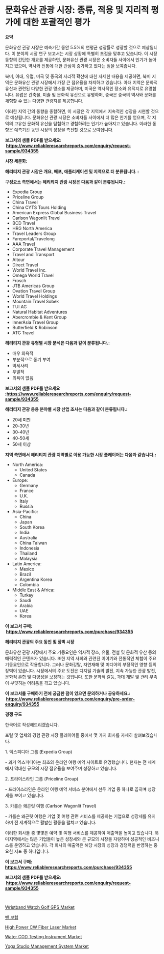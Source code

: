 <p><h1>문화유산 관광 시장: 종류, 적용 및 지리적 평가에 대한 포괄적인 평가</h1></p><p><strong>요약</strong></p>
<p><p>문화유산 관광 시장은 예측기간 동안 5.5%의 연평균 성장률로 성장할 것으로 예상됩니다. 이 분야의 시장 연구 보고서는 시장 상황에 특별히 초점을 맞추고 있습니다. 이 시장 동향의 간단한 개요를 제공하면, 문화유산 관광 시장은 소비자들 사이에서 인기가 높아지고 있으며, 역사와 전통에 대한 관심이 증가하고 있다는 점을 보여줍니다. </p><p>북미, 아태, 유럽, 미국 및 중국의 지리적 확산에 대한 자세한 내용을 제공하면, 북미 지역은 문화유산 관광 시장에서 가장 큰 점유율을 차지하고 있습니다. 아태 지역은 문화적 유산과 관련된 다양한 관광 명소를 제공하며, 미국은 역사적인 장소와 유적지로 유명합니다. 유럽은 건축물, 미술 및 문화적 유산으로 유명하며, 중국은 중국의 역사와 문화를 체험할 수 있는 다양한 관광지를 제공합니다.</p><p>이러한 지역 간의 동향을 종합하면, 이 시장은 각 지역에서 지속적인 성장을 시현할 것으로 예상됩니다. 문화유산 관광 시장은 소비자들 사이에서 더 많은 인기를 얻으며, 각 지역의 고유한 문화적 유산을 탐험하고 경험하려는 인기가 높아지고 있습니다. 이러한 동향은 예측기간 동안 시장의 성장을 촉진할 것으로 보여집니다.</p></p>
<p><strong>보고서의 샘플 PDF를 받으세요: &nbsp;<a href="https://www.reliableresearchreports.com/enquiry/request-sample/934355">https://www.reliableresearchreports.com/enquiry/request-sample/934355</a></strong></p>
<p><strong>시장 세분화:</strong></p>
<p><strong> 헤리티지 관광 시장은 개요, 배포, 애플리케이션 및 지역으로 더 분류됩니다. :</strong></p>
<p><strong>구성요소 측면에서는 헤리티지 관광 시장은 다음과 같이 분류됩니다.:</strong></p>
<p><ul><li>Expedia Group</li><li>Priceline Group</li><li>China Travel</li><li>China CYTS Tours Holding</li><li>American Express Global Business Travel</li><li>Carlson Wagonlit Travel</li><li>BCD Travel</li><li>HRG North America</li><li>Travel Leaders Group</li><li>Fareportal/Travelong</li><li>AAA Travel</li><li>Corporate Travel Management</li><li>Travel and Transport</li><li>Altour</li><li>Direct Travel</li><li>World Travel Inc.</li><li>Omega World Travel</li><li>Frosch</li><li>JTB Americas Group</li><li>Ovation Travel Group</li><li>World Travel Holdings</li><li>Mountain Travel Sobek</li><li>TUI AG</li><li>Natural Habitat Adventures</li><li>Abercrombie & Kent Group</li><li>InnerAsia Travel Group</li><li>Butterfield & Robinson</li><li>ATG Travel</li></ul></p>
<p><strong> 헤리티지 관광 유형별 시장 분석은 다음과 같이 분류됩니다.:</strong></p>
<p><ul><li>매우 의욕적</li><li>부분적으로 동기 부여</li><li>악세사리</li><li>우발적</li><li>의욕이 없음</li></ul></p>
<p><strong>보고서의 샘플 PDF를 받으세요 :<a href="https://www.reliableresearchreports.com/enquiry/request-sample/934355">https://www.reliableresearchreports.com/enquiry/request-sample/934355</a></strong></p>
<p><strong> 헤리티지 관광 응용 분야별 시장 산업 조사는 다음과 같이 분류됩니다.:</strong></p>
<p><ul><li>20세 미만</li><li>20-30년</li><li>30-40년</li><li>40-50세</li><li>50세 이상</li></ul></p>
<p><strong>지역 측면에서 헤리티지 관광 지역별로 이용 가능한 시장 플레이어는 다음과 같습니다.:</strong></p>
<p><ul>
    <li>
        North America:
        <ul>
            <li>United States</li>
            <li>Canada</li>
        </ul>
    </li>
    <li>
        Europe:
        <ul>
            <li>Germany</li>
            <li>France</li>
            <li>U.K.</li>
            <li>Italy</li>
            <li>Russia</li>
        </ul>
    </li>
    <li>
        Asia-Pacific:
        <ul>
            <li>China</li>
            <li>Japan</li>
            <li>South Korea</li>
            <li>India</li>
            <li>Australia</li>
            <li>China Taiwan</li>
            <li>Indonesia</li>
            <li>Thailand</li>
            <li>Malaysia</li>
        </ul>
    </li>
    <li>
        Latin America:
        <ul>
            <li>Mexico</li>
            <li>Brazil</li>
            <li>Argentina Korea</li>
            <li>Colombia</li>
        </ul>
    </li>
    <li>
        Middle East & Africa:
        <ul>
            <li>Turkey</li>
            <li>Saudi</li>
            <li>Arabia</li>
            <li>UAE</li>
            <li>Korea</li>
        </ul>
    </li>
    </ul></p>
<p><strong>이 보고서 구매: &nbsp;<a href="https://www.reliableresearchreports.com/purchase/934355">https://www.reliableresearchreports.com/purchase/934355</a></strong></p>
<p><strong>헤리티지 관광의 주요 동인 및 장벽 시장</strong></p>
<p><p>문화유산 관광 시장에서 주요 기동요인은 역사적 장소, 유물, 전설 및 문화적 유산 등의 매력적인 콘텐츠가 있습니다. 또한 지역 사회와 관련된 이야기와 전통적인 체험이 주요 기동요인으로 작용합니다. 그러나 문화강탈, 자연재해 및 미디어의 부정적인 영향 등의 장벽이 있습니다. 시장에서의 주요 도전은 디지털 기술의 발전, 지속 가능한 관광 발전, 문화적 혼합 및 다양성을 보장하는 것입니다. 또한 문화적 갈등, 과대 개발 및 관리 부족이 부딪히는 어려움을 겪고 있습니다.</p></p>
<p><strong>이 보고서를 구매하기 전에 궁금한 점이 있으면 문의하거나 공유하세요.: &nbsp;<a href="https://www.reliableresearchreports.com/enquiry/pre-order-enquiry/934355">https://www.reliableresearchreports.com/enquiry/pre-order-enquiry/934355</a></strong></p>
<p><strong>경쟁 구도</strong></p>
<p><p>한국어로 작성해드리겠습니다.</p><p>포털 및 업체의 경험 관광 시장 플레이어들 중에서 몇 가지 회사를 자세히 살펴보겠습니다.</p><p>1. 엑스피디아 그룹 (Expedia Group)</p><p>- 과거 엑스피디아는 최초의 온라인 여행 예약 사이트로 유명했습니다. 현재는 전 세계에서 막대한 규모의 시장 점유율을 보여주며 성장하고 있습니다.</p><p>2. 프라이스라인 그룹 (Priceline Group)</p><p>- 프라이스라인은 온라인 여행 예약 서비스 분야에서 선두 기업 중 하나로 꼽히며 성장세를 보이고 있습니다.</p><p>3. 카를슨 왜곤릿 여행 (Carlson Wagonlit Travel)</p><p>- 카를슨 왜곤릿 여행은 기업 및 여행 관련 서비스를 제공하는 기업으로 성장세를 유지하며 전 세계적으로 활발한 활동을 펼치고 있습니다.</p><p>이러한 회사들 중 몇몇은 예약 및 여행 서비스를 제공하여 매출액을 높이고 있습니다. 북미지역에서는 많은 기업들이 높은 성장세와 큰 규모의 시장을 자랑하며 성공적인 비즈니스를 운영하고 있습니다. 각 회사의 매출액은 해당 시장의 성장과 경쟁력을 반영하는 중요한 지표 중 하나입니다.</p></p>
<p><strong>이 보고서 구매: &nbsp; <a href="https://www.reliableresearchreports.com/purchase/934355">https://www.reliableresearchreports.com/purchase/934355</a></strong></p>
<p><strong>보고서의 샘플 PDF를 받으세요: &nbsp;<a href="https://www.reliableresearchreports.com/enquiry/request-sample/934355">https://www.reliableresearchreports.com/enquiry/request-sample/934355</a></strong><strong></strong></p>
<p>&nbsp;</p>
<p><p><a href="https://github.com/provorikovar/Market-Research-Report-List-3/blob/main/wristband-watch-golf-gps-market.md">Wristband Watch Golf GPS Market</a></p><p><a href="https://github.com/oajzkywllm460/Market-Research-Report-List-1/blob/main/7392721184452.md">밴 보험</a></p><p><a href="https://fuschia-pecorino-a6d.notion.site/Global-High-Power-CW-Fiber-Laser-Market-by-Types-Applications-and-Major-Players-with-Regional-Gro-bef31e864c7345ef8ab5e12436a4b968">High Power CW Fiber Laser Market</a></p><p><a href="https://github.com/CliffMedina6/Market-Research-Report-List-3/blob/main/water-cod-testing-instrument-market.md">Water COD Testing Instrument Market</a></p><p><a href="https://issuu.com/reportprime-2/docs/yoga-studio-management-system-market-size-2030.ppt">Yoga Studio Management System Market</a></p></p>